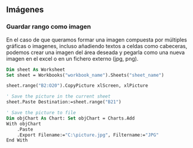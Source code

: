 ## Imágenes

### Guardar rango como imagen

En el caso de que queramos formar una imagen compuesta por múltiples gráficas o imagenes, incluso añadiendo textos a celdas como cabeceras, podemos crear una imagen del área deseada y pegarla como una nueva imagen en el excel o en un fichero externo (jpg, png).

```vb
Dim sheet As Worksheet
Set sheet = Workbooks("workbook_name").Sheets("sheet_name")

sheet.range("B2:O20").CopyPicture xlScreen, xlPicture

' Save the picture in the current sheet
sheet.Paste Destination:=sheet.range("B21")

' Save the picture to file
Dim objChart As Chart: Set objChart = Charts.Add
With objChart
	.Paste
	.Export Filename:="C:\picture.jpg", Filtername:="JPG"
End With
```
